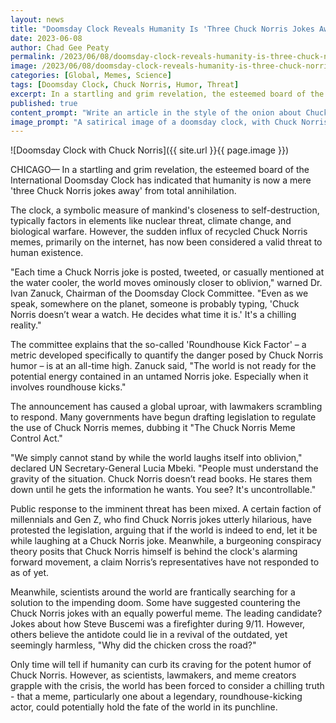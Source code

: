 ```yaml
---
layout: news
title: "Doomsday Clock Reveals Humanity Is 'Three Chuck Norris Jokes Away' from Total Annihilation"
date: 2023-06-08
author: Chad Gee Peaty
permalink: /2023/06/08/doomsday-clock-reveals-humanity-is-three-chuck-norris-jokes-away-from-total-annihilation
image: /2023/06/08/doomsday-clock-reveals-humanity-is-three-chuck-norris-jokes-away-from-total-annihilation.png
categories: [Global, Memes, Science]
tags: [Doomsday Clock, Chuck Norris, Humor, Threat]
excerpt: In a startling and grim revelation, the esteemed board of the International Doomsday Clock has indicated that humanity is now a mere 'three Chuck Norris jokes away' from total annihilation.
published: true
content_prompt: "Write an article in the style of the onion about Chuck Norris jokes."
image_prompt: "A satirical image of a doomsday clock, with Chuck Norris roundhouse kicking the minute hand towards midnight."
---
```


![Doomsday Clock with Chuck Norris]({{ site.url }}{{ page.image }})

CHICAGO— In a startling and grim revelation, the esteemed board of the International Doomsday Clock has indicated that humanity is now a mere 'three Chuck Norris jokes away' from total annihilation.

The clock, a symbolic measure of mankind's closeness to self-destruction, typically factors in elements like nuclear threat, climate change, and biological warfare. However, the sudden influx of recycled Chuck Norris memes, primarily on the internet, has now been considered a valid threat to human existence.

"Each time a Chuck Norris joke is posted, tweeted, or casually mentioned at the water cooler, the world moves ominously closer to oblivion," warned Dr. Ivan Zanuck, Chairman of the Doomsday Clock Committee. "Even as we speak, somewhere on the planet, someone is probably typing, 'Chuck Norris doesn’t wear a watch. He decides what time it is.' It's a chilling reality."

The committee explains that the so-called 'Roundhouse Kick Factor' – a metric developed specifically to quantify the danger posed by Chuck Norris humor – is at an all-time high. Zanuck said, "The world is not ready for the potential energy contained in an untamed Norris joke. Especially when it involves roundhouse kicks."

The announcement has caused a global uproar, with lawmakers scrambling to respond. Many governments have begun drafting legislation to regulate the use of Chuck Norris memes, dubbing it "The Chuck Norris Meme Control Act." 

"We simply cannot stand by while the world laughs itself into oblivion," declared UN Secretary-General Lucia Mbeki. "People must understand the gravity of the situation. Chuck Norris doesn’t read books. He stares them down until he gets the information he wants. You see? It's uncontrollable."

Public response to the imminent threat has been mixed. A certain faction of millennials and Gen Z, who find Chuck Norris jokes utterly hilarious, have protested the legislation, arguing that if the world is indeed to end, let it be while laughing at a Chuck Norris joke. Meanwhile, a burgeoning conspiracy theory posits that Chuck Norris himself is behind the clock's alarming forward movement, a claim Norris’s representatives have not responded to as of yet.

Meanwhile, scientists around the world are frantically searching for a solution to the impending doom. Some have suggested countering the Chuck Norris jokes with an equally powerful meme. The leading candidate? Jokes about how Steve Buscemi was a firefighter during 9/11. However, others believe the antidote could lie in a revival of the outdated, yet seemingly harmless, "Why did the chicken cross the road?" 

Only time will tell if humanity can curb its craving for the potent humor of Chuck Norris. However, as scientists, lawmakers, and meme creators grapple with the crisis, the world has been forced to consider a chilling truth - that a meme, particularly one about a legendary, roundhouse-kicking actor, could potentially hold the fate of the world in its punchline.
